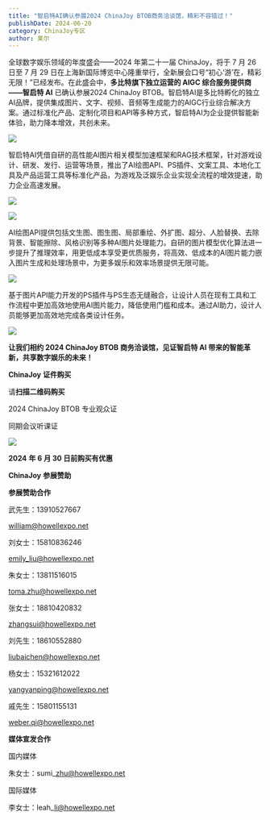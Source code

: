 ```yaml
---
title: "智启特AI确认参展2024 ChinaJoy BTOB商务洽谈馆，精彩不容错过！"
publishDate: 2024-06-20
category: ChinaJoy专区
author: 莱尔
---
```


全球数字娱乐领域的年度盛会——2024 年第二十一届 ChinaJoy，将于 7 月 26 日至 7 月 29 日在上海新国际博览中心隆重举行，全新展会口号“初心‘游’在，精彩无限！”已经发布。在此盛会中，**多比特旗下独立运营的 AIGC 综合服务提供商——智启特 AI** 已确认参展2024 ChinaJoy BTOB。智启特AI是多比特孵化的独立AI品牌，提供集成图片、文字、视频、音频等生成能力的AIGC行业综合解决方案。通过标准化产品、定制化项目和API等多种方式，智启特AI为企业提供智能新体验，助力降本增效，共创未来。

![](https://ec-net-1251389766.cos.ap-shanghai.myqcloud.com/wp-content/uploads/2024/06/20240620112314193-1024x724.png)

智启特AI凭借自研的高性能AI图片相关模型加速框架和RAG技术框架，针对游戏设计、研发、发行、运营等场景，推出了AI绘图API、PS插件、文案工具、本地化工具及产品运营工具等标准化产品，为游戏及泛娱乐企业实现全流程的增效提速，助力企业高速发展。

![](https://ec-net-1251389766.cos.ap-shanghai.myqcloud.com/wp-content/uploads/2024/06/20240620112257640.png)

![](https://ec-net-1251389766.cos.ap-shanghai.myqcloud.com/wp-content/uploads/2024/06/20240620112259581.png)

AI绘图API提供包括文生图、图生图、局部重绘、外扩图、超分、人脸替换、去除背景、智能擦除、风格识别等多种AI图片处理能力。自研的图片模型优化算法进一步提升了推理效率，用更低成本享受更优质服务，将高效、低成本的AI图片能力嵌入图片生成和处理场景中，为更多娱乐和效率场景提供无限可能。

![](https://ec-net-1251389766.cos.ap-shanghai.myqcloud.com/wp-content/uploads/2024/06/20240620112623602.png)

基于图片API能力开发的PS插件与PS生态无缝融合，让设计人员在现有工具和工作流程中更加高效地使用AI图片能力，降低使用门槛和成本。通过AI助力，设计人员能够更加高效地完成各类设计任务。

![](https://ec-net-1251389766.cos.ap-shanghai.myqcloud.com/wp-content/uploads/2024/06/20240620112423504.png)

**让我们相约 2024 ChinaJoy BTOB 商务洽谈馆，见证智启特 AI 带来的智能革新，共享数字娱乐的未来！**

**ChinaJoy** **证件购买**

  
请**扫描二维码购买**

2024 ChinaJoy BTOB 专业观众证

同期会议听课证

![](https://ec-net-1251389766.cos.ap-shanghai.myqcloud.com/wp-content/uploads/2024/06/20240620112413350.png)

**2024** **年 6 月 30 日前购买有优惠**

**ChinaJoy** **参展赞助**

**参展赞助合作**

武先生：13910527667

[william@howellexpo.net](mailto:william@howellexpo.net)

刘女士：15810836246

[emily\_liu@howellexpo.net](mailto:emily_liu@howellexpo.net)

朱女士：13811516015

[toma.zhu@howellexpo.net](mailto:toma.zhu@howellexpo.net)

张女士：18810420832

[zhangsui@howellexpo.net](mailto:zhangsui@howellexpo.net)

刘先生：18610552880

[liubaichen@howellexpo.net](mailto:liubaichen@howellexpo.net)

杨女士：15321612022

[yangyanping@howellexpo.net](mailto:yangyanping@howellexpo.net)

戚先生：15801155131

[weber.qi@howellexpo.net](mailto:weber.qi@howellexpo.net)

  
**媒体宣发合作**

国内媒体

朱女士：sumi\_zhu@howellexpo.net

国际媒体

李女士：leah\_li@howellexpo.net
